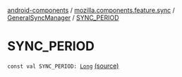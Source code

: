 [android-components](../../index.md) / [mozilla.components.feature.sync](../index.md) / [GeneralSyncManager](index.md) / [SYNC_PERIOD](./-s-y-n-c_-p-e-r-i-o-d.md)

# SYNC_PERIOD

`const val SYNC_PERIOD: `[`Long`](https://kotlinlang.org/api/latest/jvm/stdlib/kotlin/-long/index.html) [(source)](https://github.com/mozilla-mobile/android-components/blob/master/components/feature/sync/src/main/java/mozilla/components/feature/sync/BackgroundSyncManager.kt#L102)